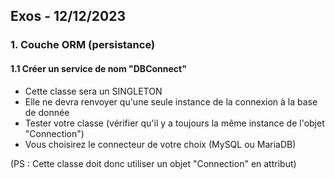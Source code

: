 ## Exos - 12/12/2023


### 1. Couche ORM (persistance) 


#### 1.1 Créer un **service** de nom "DBConnect"


- Cette classe sera un SINGLETON
- Elle ne devra renvoyer qu'une seule instance de la connexion à la base de donnée
- Tester votre classe (vérifier qu'il y a toujours la même instance de l'objet "Connection")
- Vous choisirez le connecteur de votre choix (MySQL ou MariaDB)


(PS : Cette classe doit donc utiliser un objet "Connection" en attribut)



